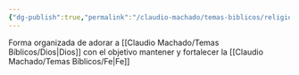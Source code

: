 ```yaml
---
{"dg-publish":true,"permalink":"/claudio-machado/temas-biblicos/religion/"}
---
```


Forma organizada de adorar a [[Claudio Machado/Temas Bíblicos/Dios\|Dios]] con el objetivo mantener y fortalecer la [[Claudio Machado/Temas Bíblicos/Fe\|Fe]]
